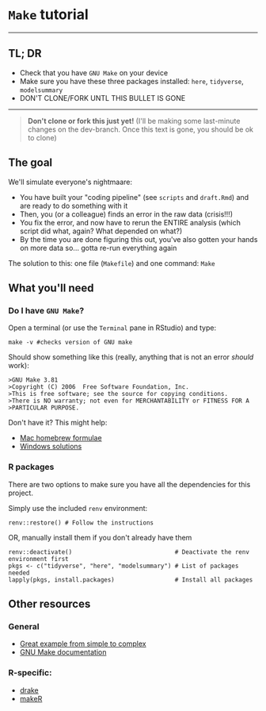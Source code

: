 # `Make` tutorial

-------------

## TL; DR

- Check that you have `GNU Make` on your device
- Make sure you have these three packages installed: `here`, `tidyverse`, `modelsummary`
- DON'T CLONE/FORK UNTL THIS BULLET IS GONE

-------------

> **Don't clone or fork this just yet!** (I'll be making some last-minute changes on the dev-branch. Once this text is gone, you should be ok to clone)

## The goal

We'll simulate everyone's nightmaare:

- You have built your "coding pipeline" (see `scripts` and `draft.Rmd`) and are ready to do something with it
- Then, you (or a colleague) finds an error in the raw data (crisis!!!)
- You fix the error, and now have to rerun the ENTIRE analysis (which script did what, again? What depended on what?)
- By the time you are done figuring this out, you've also gotten your hands on more data so... gotta re-run everything again

The solution to this: one file (`Makefile`) and one command: `Make`

## What you'll need

### Do I have `GNU Make`?

Open a terminal (or use the `Terminal` pane in RStudio) and type:

```
make -v #checks version of GNU make
```

Should show something like this (really, anything that is not an error _should_ work):

```
>GNU Make 3.81
>Copyright (C) 2006  Free Software Foundation, Inc.
>This is free software; see the source for copying conditions.
>There is NO warranty; not even for MERCHANTABILITY or FITNESS FOR A
>PARTICULAR PURPOSE.
```

Don't have it? This might help:

- [Mac homebrew formulae](https://formulae.brew.sh/formula/make)
- [Windows solutions](https://stackoverflow.com/questions/32127524/how-to-install-and-use-make-in-windows)

### R packages

There are two options to make sure you have all the dependencies for this project.

Simply use the included `renv` environment:

```
renv::restore() # Follow the instructions
```

OR, manually install them if you don't already have them

```
renv::deactivate()                             # Deactivate the renv environment first
pkgs <- c("tidyverse", "here", "modelsummary") # List of packages needed
lapply(pkgs, install.packages)                 # Install all packages
```

## Other resources

### General

- [Great example from simple to complex](https://kbroman.org/minimal_make/)
- [GNU Make documentation](https://www.gnu.org/software/make/)

### R-specific:

- [drake](https://github.com/ropensci/drake)
- [makeR]()